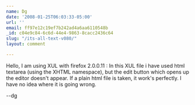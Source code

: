 ```yaml
---
name: Dg
date: '2008-01-25T06:03:33-05:00'
url: ''
email: ff97e12c19ef7b242ad4a6aa6110548b
_id: c04e9c84-6c6d-44e4-9863-8cacc2436c64
slug: "/its-all-text-v080/"
layout: comment

---
```


Hello, 
  I am using XUL with firefox 2.0.0.11  : In this XUL file i have used html textarea (using the XHTML namespace), but the edit button which opens up the editor doesn't appear. If a plain html file is taken, it work's perfectly. I have no idea where it is going wrong.

--dg
